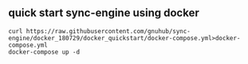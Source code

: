 ## quick start sync-engine using docker

```
curl https://raw.githubusercontent.com/gnuhub/sync-engine/docker_180729/docker_quickstart/docker-compose.yml>docker-compose.yml
docker-compose up -d
```